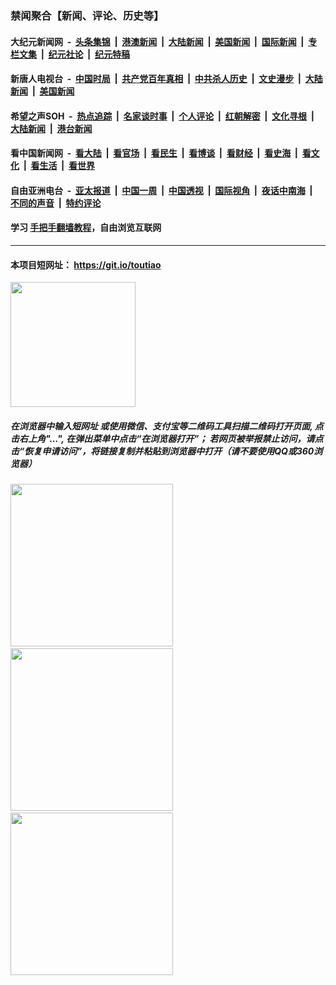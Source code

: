 ### 禁闻聚合【新闻、评论、历史等】

#### 大纪元新闻网 &nbsp;-&nbsp; [头条集锦](indexes/E头条集锦.md?t=02151212) &nbsp;|&nbsp; [港澳新闻](indexes/E港澳新闻.md?t=02151212)  &nbsp;|&nbsp; [大陆新闻](indexes/E大陆新闻.md?t=02151212) &nbsp;|&nbsp; [美国新闻](indexes/E美国新闻.md?t=02151212) &nbsp;|&nbsp; [国际新闻](indexes/E国际新闻.md?t=02151212) &nbsp;|&nbsp; [专栏文集](indexes/E专栏文集.md?t=02151212) &nbsp;|&nbsp; [纪元社论](indexes/E纪元社论.md?t=02151212) &nbsp;|&nbsp; [纪元特稿](indexes/E纪元特稿.md?t=02151212) 

#### 新唐人电视台 &nbsp;-&nbsp; [中国时局](indexes/N中国时局.md?t=02151212) &nbsp;|&nbsp; [共产党百年真相](indexes/N共产党百年真相.md?t=02151212) &nbsp;|&nbsp; [中共杀人历史](indexes/N中共杀人历史.md?t=02151212) &nbsp;|&nbsp; [文史漫步](indexes/N文史漫步.md?t=02151212) &nbsp;|&nbsp; [大陆新闻](indexes/N大陆新闻.md?t=02151212) &nbsp;|&nbsp; [美国新闻](indexes/N美国新闻.md?t=02151212)

#### 希望之声SOH &nbsp;-&nbsp; [热点追踪](indexes/H热点追踪.md?t=02151212) &nbsp;|&nbsp; [名家谈时事](indexes/H名家谈时事.md?t=02151212) &nbsp;|&nbsp; [个人评论](indexes/H个人评论.md?t=02151212)  &nbsp;|&nbsp; [红朝解密](indexes/H红朝解密.md?t=02151212) &nbsp;|&nbsp; [文化寻根](indexes/H文化寻根.md?t=02151212) &nbsp;|&nbsp; [大陆新闻](indexes/H大陆新闻.md?t=02151212) &nbsp;|&nbsp; [港台新闻](indexes/H港台新闻.md?t=02151212)

#### 看中国新闻网 &nbsp;-&nbsp; [看大陆](indexes/S看大陆.md?t=02151212) &nbsp;|&nbsp; [看官场](indexes/S看官场.md?t=02151212) &nbsp;|&nbsp; [看民生](indexes/S看民生.md?t=02151212)  &nbsp;|&nbsp; [看博谈](indexes/S看博谈.md?t=02151212) &nbsp;|&nbsp; [看财经](indexes/S看财经.md?t=02151212) &nbsp;|&nbsp; [看史海](indexes/S看史海.md?t=02151212) &nbsp;|&nbsp; [看文化](indexes/S看文化.md?t=02151212) &nbsp;|&nbsp; [看生活](indexes/S看生活.md?t=02151212) &nbsp;|&nbsp; [看世界](indexes/S看世界.md?t=02151212)

#### 自由亚洲电台 &nbsp;-&nbsp; [亚太报道](indexes/R亚太报道.md?t=02151212) &nbsp;|&nbsp; [中国一周](indexes/R中国一周.md?t=02151212) &nbsp;|&nbsp; [中国透视](indexes/R中国透视.md?t=02151212)  &nbsp;|&nbsp; [国际视角](indexes/R国际视角.md?t=02151212) &nbsp;|&nbsp; [夜话中南海](indexes/R夜话中南海.md?t=02151212) &nbsp;|&nbsp; [不同的声音](indexes/R不同的声音.md?t=02151212) &nbsp;|&nbsp; [特约评论](indexes/R特约评论.md?t=02151212)

#### 学习 [手把手翻墙教程](https://github.com/gfw-breaker/guides/wiki)，自由浏览互联网

----

#### 本项目短网址： https://git.io/toutiao
<img src="https://raw.githubusercontent.com/gfw-breaker/banned-news/master/scripts/img/qr.png" width="200px"/>  

##### 在浏览器中输入短网址 或使用微信、支付宝等二维码工具扫描二维码打开页面, 点击右上角"...", 在弹出菜单中点击“在浏览器打开”； 若网页被举报禁止访问，请点击“恢复申请访问”，将链接复制并粘贴到浏览器中打开（请不要使用QQ或360浏览器）

<img src="https://raw.githubusercontent.com/gfw-breaker/banned-news/master/scripts/img/1.png" width="260px"/> &nbsp; <img src="https://raw.githubusercontent.com/gfw-breaker/banned-news/master/scripts/img/2.png" width="260px"/> &nbsp; <img src="https://raw.githubusercontent.com/gfw-breaker/banned-news/master/scripts/img/3.png" width="260px"/>
